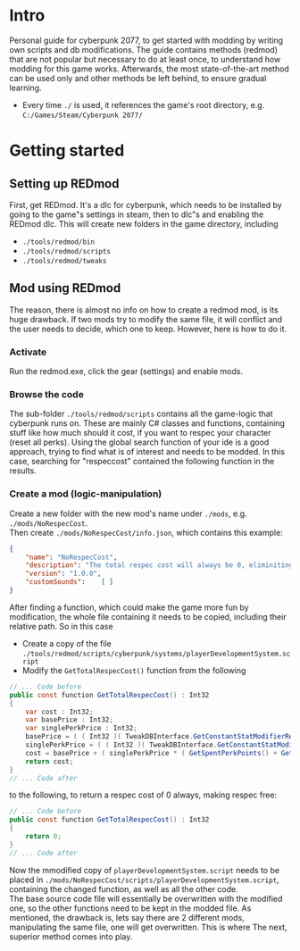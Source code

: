 # Intro

Personal guide for cyberpunk 2077, to get started with modding by writing own scripts and db modifications. The guide contains methods (redmod) that are not popular but necessary to do at least once, to understand how modding for this game works. Afterwards, the most state-of-the-art method can be used only and other methods be left behind, to ensure gradual learning.  
- Every time `./` is used, it references the game's root directory, e.g. `C:/Games/Steam/Cyberpunk 2077/`

# Getting started

## Setting up REDmod

First, get REDmod. It's a dlc for cyberpunk, which needs to be installed by going to the game"s settings in steam, then to dlc"s and enabling the REDmod dlc. This will create new folders in the game directory, including
- `./tools/redmod/bin`
- `./tools/redmod/scripts`
- `./tools/redmod/tweaks`

## Mod using REDmod

The reason, there is almost no info on how to create a redmod mod, is its huge drawback. If two mods try to modify the same file, it will conflict and the user needs to decide, which one to keep. However, here is how to do it.

### Activate

Run the redmod.exe, click the gear (settings) and enable mods. 

### Browse the code

The sub-folder `./tools/redmod/scripts` contains all the game-logic that cyberpunk runs on. These are mainly C# classes and functions, containing stuff like how much should it cost, if you want to respec your character (reset all perks).
Using the global search function of your ide is a good approach, trying to find what is of interest and needs to be modded. In this case, searching for "respeccost" contained the following function in the results.

### Create a mod (logic-manipulation)

Create a new folder with the new mod's name under `./mods`, e.g. `./mods/NoRespecCost`.  
Then create `./mods/NoRespecCost/info.json`, which  contains this example:

```json
{
    "name": "NoRespecCost",
    "description": "The total respec cost will always be 0, eliminiting the cost.",
    "version": "1.0.0",
    "customSounds":    [ ]
}
```
After finding a function, which could make the game more fun by modification, the whole file containing it needs to be copied, including their relative path. So in this case  
- Create a copy of the file `./tools/redmod/scripts/cyberpunk/systems/playerDevelopmentSystem.script`
- Modify the `GetTotalRespecCost()` function from the following

```cs
// ... Code before
public const function GetTotalRespecCost() : Int32
{
    var cost : Int32;
    var basePrice : Int32;
    var singlePerkPrice : Int32;
    basePrice = ( ( Int32 )( TweakDBInterface.GetConstantStatModifierRecord( T"Price.RespecBase" ).Value() ) );
    singlePerkPrice = ( ( Int32 )( TweakDBInterface.GetConstantStatModifierRecord( T"Price.RespecSinglePerk" ).Value() ) );
    cost = basePrice + ( singlePerkPrice * ( GetSpentPerkPoints() + GetSpentTraitPoints() ) );
    return cost;
}
// ... Code after
```

to the following, to return a respec cost of 0 always, making respec free:

```cs
// ... Code before
public const function GetTotalRespecCost() : Int32
{
    return 0;
}
// ... Code after
```

Now the mmodified copy of `playerDevelopmentSystem.script` needs to be placed in `./mods/NoRespecCost/scripts/playerDevelopmentSystem.script`, containing the changed function, as well as all the other code.   
The base source code file will essentially be overwritten with the modified one, so the other functions need to be kept in the modded file.
As mentioned, the drawback is, lets say there are 2 different mods, manipulating the same file, one will get overwritten. This is where The next, superior method comes into play.



